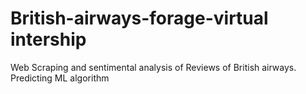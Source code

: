 # British-airways-forage-virtual intership
Web Scraping and sentimental analysis of Reviews of British airways.
Predicting ML algorithm
